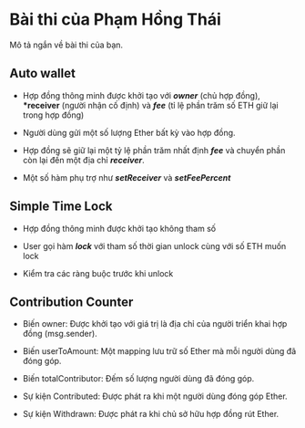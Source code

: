 # Bài thi của Phạm Hồng Thái

Mô tả ngắn về bài thi của bạn.

## Auto wallet

- Hợp đồng thông minh được khởi tạo với **_owner_** (chủ hợp đồng), **\*receiver** (người nhận cố định) và **_fee_** (tỉ lệ phần trăm số ETH giữ lại trong hợp đồng)

- Người dùng gửi một số lượng Ether bất kỳ vào hợp đồng.

- Hợp đồng sẽ giữ lại một tỷ lệ phần trăm nhất định **_fee_** và chuyển phần còn lại đến một địa chỉ **_receiver_**.

- Một số hàm phụ trợ như **_setReceiver_** và **_setFeePercent_**

## Simple Time Lock

- Hợp đồng thông minh được khởi tạo không tham số

- User gọi hàm **_lock_** với tham số thời gian unlock cùng với số ETH muốn lock

- Kiểm tra các ràng buộc trước khi unlock

## Contribution Counter

- Biến owner: Được khởi tạo với giá trị là địa chỉ của người triển khai hợp đồng (msg.sender).

- Biến userToAmount: Một mapping lưu trữ số Ether mà mỗi người dùng đã đóng góp.

- Biến totalContributor: Đếm số lượng người dùng đã đóng góp.

- Sự kiện Contributed: Được phát ra khi một người dùng đóng góp Ether.

- Sự kiện Withdrawn: Được phát ra khi chủ sở hữu hợp đồng rút Ether.
